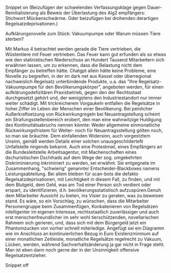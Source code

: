 Snippet on
(Beizufügen der schwelenden Verfassungsklage gegen Dauer-Reinitialisierung als Beweis der Überlastung des Alg2 empfängers: Stichwort Mückenschwärme. Oder beizufügen bei drohenden derartigen Regelsatzdeprivationen.)

Aufklärungsnovelle zum Stück: Vakuumpumpe oder Warum müssen Tiere sterben?

Mit Markus 4 betrachtet werden gerade die Tiere vertrieben, die Wüstentiere mit Feuer vertrieben. Das Feuer kann gut erfunden als so etwas wie den stalinistischen Niederschuss an Hundert Tausend Mitarbeitern sich erwähnen lassen, um zu erkennen, dass die Belastung nicht dem Empfänger zu betreffen hätte. Chatgpt allein hätte keine Probleme, eine Novelle zu begreifen, in der im dark net aus Kassel oder überregional  nachweislich Regelsatz unterbindende Produkte, u.a. das "Ihre Regelsatz-Vakuumpumpe für den Bevölkerumgskörper", angeboten werden, für einen aufklärungsdefizitären Praxisbetrieb, gegen den der Rechtsstaat durchgesetzt gehört und, der wenigstens den Industriestandort nur immer weiter schädigt. Mit trickreicherem Vorgaukeln entfallen die Regelsätze in hoher.Ziffer im Leben der Menschen einer Bevölkerung. Bei peinlicher Außerkraftsetzung von Rückwirkungregeln bei Neuantragstellung scheint ein Strafungsstellenbereich erobert, den man eine wahnwitzige Huldigung des Kontinuitätsabruchs nennen könnte: Weder allgemeine einmonatliche Rückwirkungsfristem für Weiter- noch für Neuantragsstellung gölten noch, so man sie bräuchte. Dem einfallenden Widersinn, auch vorgestztem Unsinn, gemäß werden Details einer solchen unausgeschilderteN Unfallstelle nirgends bekannt. Auch eine Protestmail, eines Empfängers an die Bundesleitstelle Arbeitsagentur, mit Machenschaften eines  dschuristischen Dschihads auf dem Wege der sog. umgekehrten Diskriminierumg inkriminiert zu werden, sei erwähnt. Sie entgegnete im Zusammenhang, "schwierig" genannter Entscheider-Blackboxes namens Leistungsabteilung. Bei allem bleiben für scan-bots die defakto Regelsatzdeprivationen, mit Leichtigkeit in diesem Fall, zu finden, und mit dem Blutgeld, dem Geld, was am Tod einer Person sich verdient oder erspart, zu identifizieren, d.h. bevölkerungsstatistisch aufzuspüren.Genuh dem Mitarbeiter Aussicht zu bieten, ins Visier zu geraten, was zu.beweisen stand. Es wäre, so ein Vorschlag, zu wünschen, dass die Mitarbeiter Personengruppe beim Zusammenfügen, Konkatenieren von Regelsätzen intelligenter im eigenen Interesse, rechtsstaatlich zuverlässiger und auch erst menschenfreundlicher im sehr wohl tierschützenden, novellarischen Rahmem sich gerieren, und, dass sich mit dem Bürgergeld jetzt ein Phantomzucken von vorher schnell miterledige.
Angefügt sei ein Diagramm wie im Anschluss an kontinuierlichen Bezug in Euro Existenzminmum auf einer monatlichen Zeitleiste, monatliche Regelsätze regelrecht zu Vakuum, Lücken, werden, während Sachverhaltsänderung ja gar nicht in Frage steht. Man ist eben dann noch gerne der in der Unsinnigkeit offensive Regelsatzentzieher.

Snippet off

